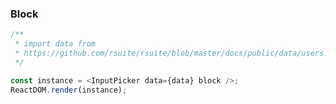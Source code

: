 ### Block

<!--start-code-->

```js
/**
 * import data from
 * https://github.com/rsuite/rsuite/blob/master/docs/public/data/users.json
 */

const instance = <InputPicker data={data} block />;
ReactDOM.render(instance);
```

<!--end-code-->
